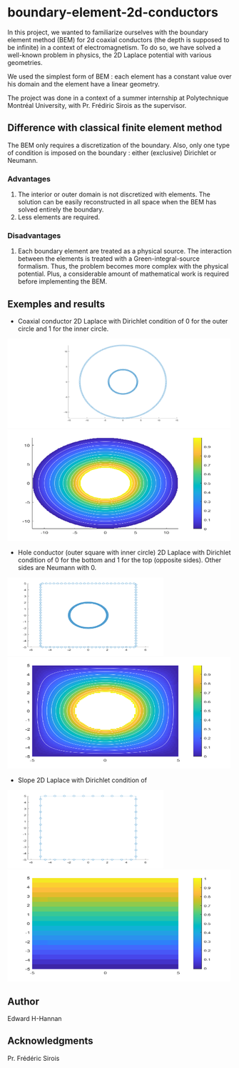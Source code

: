 # boundary-element-2d-conductors

In this project, we wanted to familiarize ourselves with the boundary element method (BEM) for 2d coaxial conductors (the depth is supposed to be infinite) in a context of electromagnetism. To do so, we have solved a well-known problem in physics, the 2D Laplace potential with various geometries. 

We used the simplest form of BEM : each element has a constant value over his domain and the element have a linear geometry. 

The project was done in a context of a summer internship at Polytechnique Montréal University, with Pr. Frédiric Sirois as the supervisor. 

## Difference with classical finite element method
The BEM only requires a discretization of the boundary. Also, only one type of condition is imposed on the boundary : either (exclusive) Dirichlet or Neumann. 

### Advantages
1. The interior or outer domain is not discretized with elements. The solution can be easily reconstructed in all space when the BEM has solved entirely the boundary.
2. Less elements are required.

### Disadvantages
1. Each boundary element are treated as a physical source. The interaction between the elements is treated with a Green-integral-source formalism. Thus, the problem becomes more complex with the physical potential. Plus, a considerable amount of mathematical work is required before implementing the BEM. 

## Exemples and results

- Coaxial conductor 
2D Laplace with Dirichlet condition of 0 for the outer circle and 1 for the inner circle.
<img src="https://github.com/edhhan/boundary-element-2d-conductors/blob/main/results/coaxial_elements.png" width="500" height="200">
<img src="https://github.com/edhhan/boundary-element-2d-conductors/blob/main/results/coaxial_domain.png" width="500" height="250">


- Hole conductor (outer square with inner circle)
2D Laplace with Dirichlet condition of 0 for the bottom and 1 for the top (opposite sides). Other sides are Neumann with 0.
<img src="https://github.com/edhhan/boundary-element-2d-conductors/blob/main/results/hole_elements.png" width="350" height="175">
<img src="https://github.com/edhhan/boundary-element-2d-conductors/blob/main/results/hole_domain.png" width="500" height="250">


- Slope 
2D Laplace with Dirichlet condition of
<img src="https://github.com/edhhan/boundary-element-2d-conductors/blob/main/results/slope_elements.png" width="350" height="175">
<img src="https://github.com/edhhan/boundary-element-2d-conductors/blob/main/results/slope.png" width="500" height="250">

## Author
Edward H-Hannan

## Acknowledgments
Pr. Frédéric Sirois 

